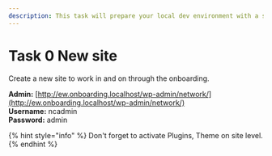 ```yaml
---
description: This task will prepare your local dev environment with a site to work with
---
```


# Task 0 New site

Create a new site to work in and on through the onboarding.

**Admin:** [http://ew.onboarding.localhost/wp-admin/network/](http://ew.onboarding.localhost/wp-admin/network/)  
**Username:** ncadmin  
**Password:** admin

{% hint style="info" %}
Don't forget to activate Plugins, Theme on site level.
{% endhint %}

 

